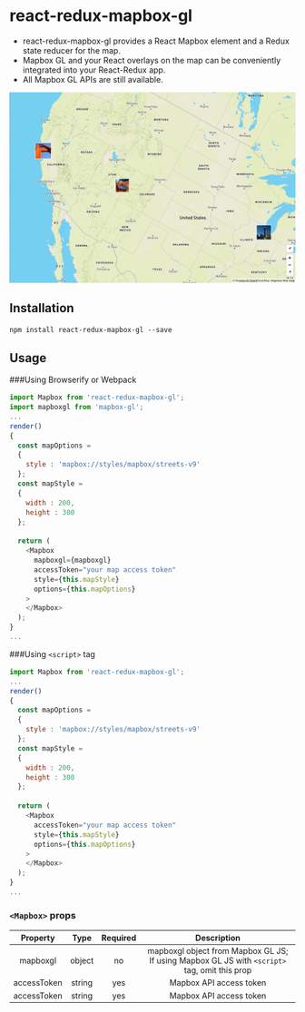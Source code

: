 # react-redux-mapbox-gl

* react-redux-mapbox-gl provides a React Mapbox element and a Redux state reducer for the map.  
* Mapbox GL and your React overlays on the map can be conveniently integrated into your React-Redux app.  
* All Mapbox GL APIs are still available.  

![react-redux-mapbox-gl-screenshot](/assets/react-redux-mapbox-gl.png)

## Installation
```
npm install react-redux-mapbox-gl --save
```

## Usage
###Using Browserify or Webpack
````js
import Mapbox from 'react-redux-mapbox-gl';
import mapboxgl from 'mapbox-gl';
...
render()
{
  const mapOptions =
  {
    style : 'mapbox://styles/mapbox/streets-v9'
  };
  const mapStyle =
  {
    width : 200,
    height : 300
  };
  
  return (
    <Mapbox
      mapboxgl={mapboxgl}
      accessToken="your map access token"
      style={this.mapStyle}
      options={this.mapOptions}
    >
    </Mapbox>
  );
}
...
````
###Using `<script>` tag
````js
import Mapbox from 'react-redux-mapbox-gl';
...
render()
{
  const mapOptions =
  {
    style : 'mapbox://styles/mapbox/streets-v9'
  };
  const mapStyle =
  {
    width : 200,
    height : 300
  };
  
  return (
    <Mapbox
      accessToken="your map access token"
      style={this.mapStyle}
      options={this.mapOptions}
    >
    </Mapbox>
  );
}
...
````
### `<Mapbox>` props
 Property | Type | Required | Description |
:--------:|:----:|:--------:|:-----------:|
 mapboxgl | object | no | mapboxgl object from Mapbox GL JS; If using Mapbox GL JS with `<script>` tag, omit this prop |
 accessToken | string | yes | Mapbox API access token |
 accessToken | string | yes | Mapbox API access token |

